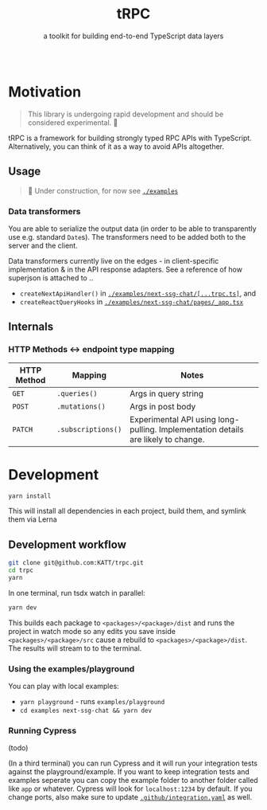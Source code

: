 <div align="center">
  <h1 align="center">tRPC</h1>
  <p>a toolkit for building end-to-end TypeScript data layers</p>
</div>

<br/>
<br/>

# Motivation

> This library is undergoing rapid development and should be considered experimental. 🤙

tRPC is a framework for building strongly typed RPC APIs with TypeScript. Alternatively, you can think of it as a way to avoid APIs altogether.

## Usage

> :construction:  Under construction, for now see [`./examples`](./examples)


### Data transformers

You are able to serialize the output data (in order to be able to transparently use e.g. standard `Date`s). The transformers need to be added both to the server and the client.

Data transformers currently live on the edges - in client-specific implementation & in the API response adapters. See a reference of how superjson is attached to ..

- `createNextApiHandler()` in [`./examples/next-ssg-chat/[...trpc.ts]`](./examples/next-ssg-chat/pages/api/trpc/%5B...trpc%5D.ts), and
- `createReactQueryHooks` in [`./examples/next-ssg-chat/pages/_app.tsx`](./examples/next-ssg-chat/pages/_app.tsx)

## Internals

### HTTP Methods <-> endpoint type mapping

| HTTP Method | Mapping            | Notes                                                                             |
| ----------- | ------------------ | --------------------------------------------------------------------------------- |
| `GET`       | `.queries()`       | Args in query string                                                              |
| `POST`      | `.mutations()`     | Args in post body                                                                 |
| `PATCH`     | `.subscriptions()` | Experimental API using long-pulling. Implementation details are likely to change. |


# Development

```sh
yarn install
```

This will install all dependencies in each project, build them, and symlink them via Lerna

## Development workflow

```bash
git clone git@github.com:KATT/trpc.git
cd trpc
yarn
```

In one terminal, run tsdx watch in parallel:

```sh
yarn dev
```

This builds each package to `<packages>/<package>/dist` and runs the project in watch mode so any edits you save inside `<packages>/<package>/src` cause a rebuild to `<packages>/<package>/dist`. The results will stream to to the terminal.

### Using the examples/playground

You can play with local examples:

- `yarn playground` - runs `examples/playground`
- `cd examples next-ssg-chat && yarn dev`


### Running Cypress

(todo)

(In a third terminal) you can run Cypress and it will run your integration tests against the playground/example. If you want to keep integration tests and examples seperate you can copy the example folder to another folder called like `app` or whatever. Cypress will look for `localhost:1234` by default. If you change ports, also make sure to update [`.github/integration.yaml`](.github/integration.yml) as well.
